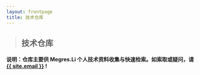 ```yaml
---
layout: frontpage
title: 技术仓库
---
```


> ## 技术仓库

#### 说明：仓库主要供 Megres.Li 个人技术资料收集与快速检索。如索取或疑问，请 <a href="mailto:{{ site.email }}"><span class="glyphicon glyphicon-envelope"></span> {{ site.email }}</a> !
